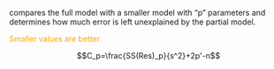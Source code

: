 compares the full model with a smaller model with “p” parameters and
determines how much error is left unexplained by the partial model. 

<font color='orange'>Smaller values are better</font>

$$C_p=\frac{SS(Res)_p}{s^2}+2p'-n$$